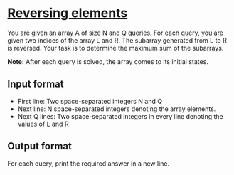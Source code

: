# [Reversing elements][link]

You are given an array A of size N and Q queries. For each query, you are given two indices of the array L and R. The subarray generated from L to R is reversed. Your task is to determine the maximum sum of the subarrays.

**Note:** After each query is solved, the array comes to its initial states.

## Input format

- First line: Two space-separated integers N and Q
- Next line: N space-separated integers denoting the array elements.
- Next Q lines: Two space-separated integers in every line denoting the values of L and R

## Output format

For each query, print the required answer in a new line.

[link]: https://www.hackerearth.com/practice/data-structures/advanced-data-structures/segment-trees/practice-problems/algorithm/reversing-segments-3cd67101/
